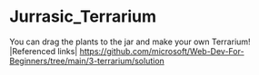 # Jurrasic_Terrarium
You can drag the plants to the jar and make your own Terrarium!  |Referenced links| https://github.com/microsoft/Web-Dev-For-Beginners/tree/main/3-terrarium/solution
